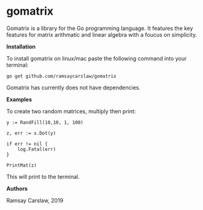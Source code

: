 # gomatrix
Gomatrix is a library for the Go programming language. It features the key features for matrix arithmatic and linear algebra with a foucus on simplicity.

**Installation**

To install gomatrix on linux/mac paste the following command into your terminal:

`go get github.com/ramsaycarslaw/gomatrix`

Gomatrix has currently does not have dependencies.

**Examples**

To create two random matrices, multiply then print:

```x := RandFill(10,10, 1, 100)
y := RandFill(10,10, 1, 100)

z, err := x.Dot(y)

if err != nil {
	log.Fatal(err)
}

PrintMat(z)
```

This will print to the terminal.
  

**Authors**

Ramsay Carslaw, 2019
